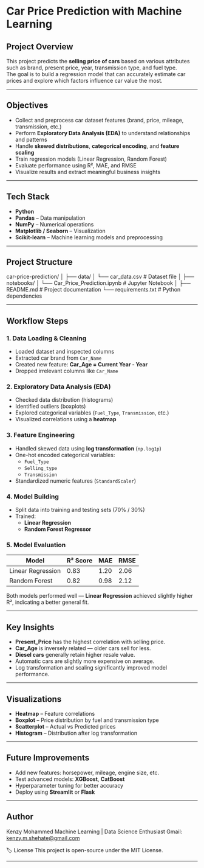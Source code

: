 # Car Price Prediction with Machine Learning

## Project Overview
This project predicts the **selling price of cars** based on various attributes such as brand, present price, year, transmission type, and fuel type.  
The goal is to build a regression model that can accurately estimate car prices and explore which factors influence car value the most.

---

## Objectives
- Collect and preprocess car dataset features (brand, price, mileage, transmission, etc.)
- Perform **Exploratory Data Analysis (EDA)** to understand relationships and patterns
- Handle **skewed distributions**, **categorical encoding**, and **feature scaling**
- Train regression models (Linear Regression, Random Forest)
- Evaluate performance using R², MAE, and RMSE
- Visualize results and extract meaningful business insights

---

## Tech Stack
- **Python**
- **Pandas** – Data manipulation  
- **NumPy** – Numerical operations  
- **Matplotlib / Seaborn** – Visualization  
- **Scikit-learn** – Machine learning models and preprocessing  

---

## Project Structure
car-price-prediction/
│
├── data/
│ └── car_data.csv # Dataset file
│
├── notebooks/
│ └── Car_Price_Prediction.ipynb # Jupyter Notebook
│
├── README.md # Project documentation
└── requirements.txt # Python dependencies

---

## Workflow Steps

### 1. Data Loading & Cleaning
- Loaded dataset and inspected columns
- Extracted car brand from `Car_Name`
- Created new feature: **Car_Age = Current Year - Year**
- Dropped irrelevant columns like `Car_Name`

### 2. Exploratory Data Analysis (EDA)
- Checked data distribution (histograms)
- Identified outliers (boxplots)
- Explored categorical variables (`Fuel_Type`, `Transmission`, etc.)
- Visualized correlations using a **heatmap**

### 3. Feature Engineering
- Handled skewed data using **log transformation** (`np.log1p`)
- One-hot encoded categorical variables:
  - `Fuel_Type`
  - `Selling_type`
  - `Transmission`
- Standardized numeric features (`StandardScaler`)

### 4. Model Building
- Split data into training and testing sets (70% / 30%)
- Trained:
  - **Linear Regression**
  - **Random Forest Regressor**

### 5. Model Evaluation
| Model | R² Score | MAE | RMSE |
|--------|-----------|------|-------|
| Linear Regression | 0.83 | 1.20 | 2.06 |
| Random Forest | 0.82 | 0.98 | 2.12 |

Both models performed well — **Linear Regression** achieved slightly higher R², indicating a better general fit.

---

## Key Insights
- **Present_Price** has the highest correlation with selling price.  
- **Car_Age** is inversely related — older cars sell for less.  
- **Diesel cars** generally retain higher resale value.  
- Automatic cars are slightly more expensive on average.
- Log transformation and scaling significantly improved model performance.

---

## Visualizations
- **Heatmap** – Feature correlations  
- **Boxplot** – Price distribution by fuel and transmission type  
- **Scatterplot** – Actual vs Predicted prices  
- **Histogram** – Distribution after log transformation  

---

## Future Improvements
- Add new features: horsepower, mileage, engine size, etc.
- Test advanced models: **XGBoost**, **CatBoost**
- Hyperparameter tuning for better accuracy
- Deploy using **Streamlit** or **Flask**

---

## Author
Kenzy Mohammed
Machine Learning | Data Science Enthusiast
Gmail: kenzy.m.shehate@gmail.com 

🏷️ License
This project is open-source under the MIT License.

---